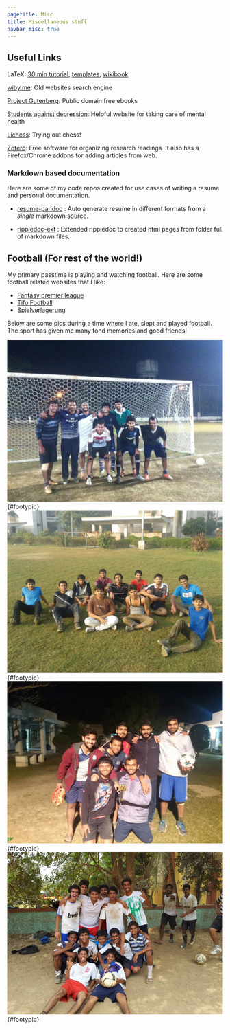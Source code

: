 ```yaml
---
pagetitle: Misc
title: Miscellaneous stuff 
navbar_misc: true
---
```


## Useful Links

LaTeX: 
[30 min tutorial](https://www.overleaf.com/learn/latex/Learn_LaTeX_in_30_minutes), 
[templates](http://www.latextemplates.com/),
[wikibook](https://en.wikibooks.org/wiki/LaTeX/)

[wiby.me](https://wiby.me/): Old websites search engine

[Project Gutenberg](https://www.gutenberg.org/): Public domain free ebooks

[Students against depression](https://www.studentsagainstdepression.org/): Helpful website
for taking care of mental health

[Lichess](https://lichess.org/): Trying out chess!

[Zotero](https://www.zotero.org/): Free software for organizing research readings. It 
also has a Firefox/Chrome addons for adding articles from web.


### Markdown based documentation

Here are some of my code repos created for use cases of writing a resume and personal documentation.

- [resume-pandoc](https://github.com/kninad/resume-pandoc) : Auto generate resume in different formats from a *single* markdown source.

- [rippledoc-ext](https://kninad.github.io/rippledoc-ext) :  Extended rippledoc to created html pages from folder full of markdown files.


## Football (For rest of the world!)

My primary passtime is playing and watching football. Here are some football related websites that I like:

- [Fantasy premier league](http://fantasy.premierleague.com/)
- [Tifo Football](https://www.tifofootball.com/)
- [Spielverlagerung](http://spielverlagerung.com/)


Below are some pics during a time where I ate, slept and played football. The sport has given me many fond memories and good friends!

![ifl1](./static/media/ifl01.jpg){#footypic}
![footy2](./static/media/footy_hall9.jpg){#footypic}
![ifl](./static/media/footy2.jpg){#footypic}
![dav](./static/media/dav_s2_footy_team.jpg){#footypic}
